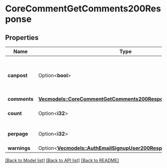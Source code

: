 # CoreCommentGetComments200Response

## Properties

Name | Type | Description | Notes
------------ | ------------- | ------------- | -------------
**canpost** | Option<**bool**> | Whether the user can post in this comment area. | [optional][default to null]
**comments** | [**Vec<models::CoreCommentGetComments200ResponseCommentsInner>**](core_comment_get_comments_200_response_comments_inner.md) |  | 
**count** | Option<**i32**> | Total number of comments. | [optional][default to null]
**perpage** | Option<**i32**> | Number of comments per page. | [optional][default to null]
**warnings** | Option<[**Vec<models::AuthEmailSignupUser200ResponseWarningsInner>**](auth_email_signup_user_200_response_warnings_inner.md)> |  | [optional]

[[Back to Model list]](../README.md#documentation-for-models) [[Back to API list]](../README.md#documentation-for-api-endpoints) [[Back to README]](../README.md)


